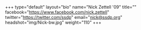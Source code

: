 +++
type="default"
layout="bio"
name="Nick Zettell '09"
title=""
facebook="https://www.facebook.com/nick.zettell"
twitter="https://twitter.com/ssdp"
email="nick@ssdp.org"
headshot="img/Nick-bw.jpg"
weight="110"
+++
